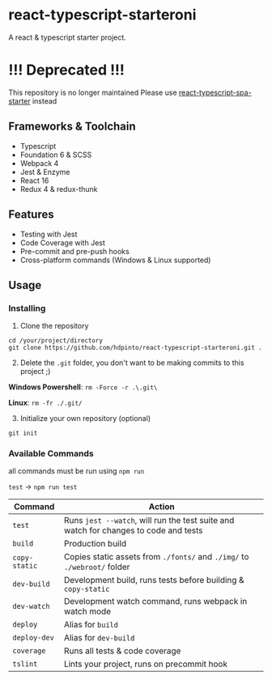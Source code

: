 # react-typescript-starteroni

A react & typescript starter project.

# !!! Deprecated !!!

This repository is no longer maintained
Please use [react-typescript-spa-starter](https://github.com/hdpinto/react-typescript-spa-starter) instead

## Frameworks & Toolchain

 - Typescript
 - Foundation 6 & SCSS
 - Webpack 4
 - Jest & Enzyme
 - React 16
 - Redux 4 & redux-thunk

## Features
 
 - Testing with Jest
 - Code Coverage with Jest
 - Pre-commit and pre-push hooks
 - Cross-platform commands (Windows & Linux supported)
 
 ## Usage
 
 ### Installing
 
 1. Clone the repository
 
 ```
 cd /your/project/directory
 git clone https://github.com/hdpinto/react-typescript-starteroni.git .
 ```
 
 2. Delete the `.git` folder, you don't want to be making commits to this project ;)
 
 **Windows Powershell**: `rm -Force -r .\.git\`
 
 **Linux**: `rm -fr ./.git/`
 
 3. Initialize your own repository (optional)
 ```
 git init
 ```
 
 ### Available Commands

all commands must be run using `npm run`

`test` &rarr; `npm run test`
 
| Command       | Action                                                                               |
|---------------|--------------------------------------------------------------------------------------|
| `test`        | Runs `jest --watch`, will run the test suite and watch for changes to code and tests |
| `build`       | Production build                                                                     |
| `copy-static` | Copies static assets from `./fonts/` and `./img/` to `./webroot/` folder             |
| `dev-build`   | Development build, runs tests before building & `copy-static`                        |
| `dev-watch`   | Development watch command, runs webpack in watch mode                                |
| `deploy`      | Alias for `build`                                                                    |
| `deploy-dev`  | Alias for `dev-build`                                                                |
| `coverage`    | Runs all tests & code coverage                                                       |
| `tslint`      | Lints your project, runs on precommit hook                                           |
